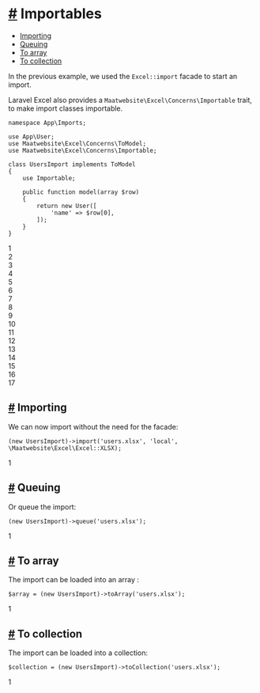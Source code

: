 [#](#importables) Importables
=============================

*   [Importing](#importing)
*   [Queuing](#queuing)
*   [To array](#to-array)
*   [To collection](#to-collection)

In the previous example, we used the `Excel::import` facade to start an import.

Laravel Excel also provides a `Maatwebsite\Excel\Concerns\Importable` trait, to make import classes importable.

    namespace App\Imports;
    
    use App\User;
    use Maatwebsite\Excel\Concerns\ToModel;
    use Maatwebsite\Excel\Concerns\Importable;
    
    class UsersImport implements ToModel
    {
        use Importable;
    
        public function model(array $row)
        {
            return new User([
                'name' => $row[0],
            ]);
        }
    }
    

1  
2  
3  
4  
5  
6  
7  
8  
9  
10  
11  
12  
13  
14  
15  
16  
17  

[#](#importing) Importing
-------------------------

We can now import without the need for the facade:

    (new UsersImport)->import('users.xlsx', 'local', \Maatwebsite\Excel\Excel::XLSX);
    

1  

[#](#queuing) Queuing
---------------------

Or queue the import:

    (new UsersImport)->queue('users.xlsx');
    

1  

[#](#to-array) To array
-----------------------

The import can be loaded into an array :

    $array = (new UsersImport)->toArray('users.xlsx');
    

1  

[#](#to-collection) To collection
---------------------------------

The import can be loaded into a collection:

    $collection = (new UsersImport)->toCollection('users.xlsx');
    

1